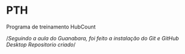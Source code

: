 # PTH
  Programa de treinamento HubCount

  /*Seguindo a aula do Guanabara, foi feito a instalação do Git e GitHub Desktop
  Repositorio criado*/
    
